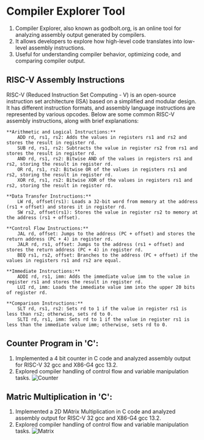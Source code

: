 # **Compiler Explorer Tool**
1. Compiler Explorer, also known as godbolt.org, is an online tool for analyzing assembly output generated by 
 compilers.
2. It allows developers to explore how high-level code translates into low-level assembly instructions.
3. Useful for understanding compiler behavior, optimizing code, and comparing compiler output.

## **RISC-V Assembly Instructions**

RISC-V (Reduced Instruction Set Computing - V) is an open-source instruction set architecture (ISA) based on a simplified and modular design. It has different instruction formats, and assembly language instructions are represented by various opcodes. Below are some common RISC-V assembly instructions, along with brief explanations:

    **Arithmetic and Logical Instructions:**
        ADD rd, rs1, rs2: Adds the values in registers rs1 and rs2 and stores the result in register rd.
        SUB rd, rs1, rs2: Subtracts the value in register rs2 from rs1 and stores the result in register rd.
        AND rd, rs1, rs2: Bitwise AND of the values in registers rs1 and rs2, storing the result in register rd.
        OR rd, rs1, rs2: Bitwise OR of the values in registers rs1 and rs2, storing the result in register rd.
        XOR rd, rs1, rs2: Bitwise XOR of the values in registers rs1 and rs2, storing the result in register rd.

    **Data Transfer Instructions:**
        LW rd, offset(rs1): Loads a 32-bit word from memory at the address (rs1 + offset) and stores it in register rd.
        SW rs2, offset(rs1): Stores the value in register rs2 to memory at the address (rs1 + offset).

    **Control Flow Instructions:**
        JAL rd, offset: Jumps to the address (PC + offset) and stores the return address (PC + 4) in register rd.
        JALR rd, rs1, offset: Jumps to the address (rs1 + offset) and stores the return address (PC + 4) in register rd.
        BEQ rs1, rs2, offset: Branches to the address (PC + offset) if the values in registers rs1 and rs2 are equal.
        
    **Immediate Instructions:**
        ADDI rd, rs1, imm: Adds the immediate value imm to the value in register rs1 and stores the result in register rd.
        LUI rd, imm: Loads the immediate value imm into the upper 20 bits of register rd.

    **Comparison Instructions:**
        SLT rd, rs1, rs2: Sets rd to 1 if the value in register rs1 is less than rs2; otherwise, sets rd to 0.
        SLTI rd, rs1, imm: Sets rd to 1 if the value in register rs1 is less than the immediate value imm; otherwise, sets rd to 0.

  ## **Counter Program in 'C':**
   1. Implemented a 4 bit counter in C code and analyzed assembly output for RISC-V 32 gcc and X86-G4 gcc 13.2.
   2. Explored compiler handling of control flow and variable manipulation tasks.
![Counter](https://github.com/Daniel4bit/RISC-V_HDP/assets/65249875/b8d0930e-dd86-4213-96c3-462c51b6f275)

   ## **Matric Multiplication in 'C':**
   1. Implemented a 2D MAtrix Multiplication in C code and analyzed assembly output for RISC-V 32 gcc and X86-G4 gcc 13.2.
   2. Explored compiler handling of control flow and variable manipulation tasks.
![Matrix](https://github.com/Daniel4bit/RISC-V_HDP/assets/65249875/03350bb5-7c1b-40a0-b972-9b2477cda923)



